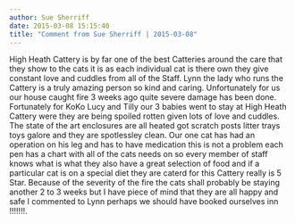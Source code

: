 ```yaml
---
author: Sue Sherriff
date: 2015-03-08 15:15:40
title: "Comment from Sue Sherriff | 2015-03-08"
---
```

High Heath Cattery is by far one of the best Catteries around the care that they show to the cats it is as each individual cat is there own they give constant love and cuddles from all of the Staff.  Lynn the lady who runs the  Cattery is a truly amazing person so kind and caring.  Unfortunately for us our house caught fire 3 weeks ago quite severe damage has been done.  Fortunately for KoKo Lucy and Tilly our 3 babies went to stay at High Heath Cattery were they are being spoiled rotten given lots of love and cuddles.  The state of the art enclosures are all heated got scratch posts litter trays toys galore and they are spotlessley clean.  Our one cat has had an operation on his leg and has to have medication this is not a problem each pen has a chart with all of the cats needs on so every member of staff knows what is what they also have a great selection of food and if a particular cat is on a special diet they are caterd for this Cattery really is 5 Star.  Because of the severity of the fire the cats shall probably be staying another 2 to 3 weeks but I have piece of mind that they are all happy and safe I commented to Lynn perhaps we should have booked ourselves inn !!!!!!!.


